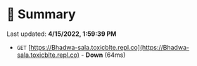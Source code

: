 # 📖 Summary
Last updated: **4/15/2022, 1:59:39 PM**

- `GET` [https://Bhadwa-sala.toxicblte.repl.co](https://Bhadwa-sala.toxicblte.repl.co) - **Down** (64ms)
